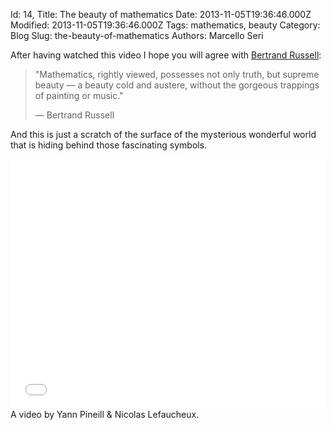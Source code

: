 Id: 14,
Title: The beauty of mathematics
Date: 2013-11-05T19:36:46.000Z
Modified: 2013-11-05T19:36:46.000Z
Tags: mathematics, beauty
Category: Blog
Slug: the-beauty-of-mathematics
Authors: Marcello Seri

After having watched this video I hope you will agree with [Bertrand Russell](http://en.wikipedia.org/wiki/Bertrand_Russell):

> &quot;Mathematics, rightly viewed, possesses not only truth, but supreme beauty &mdash; a beauty cold and austere, without the gorgeous trappings of painting or music.&quot;
>
> &mdash; Bertrand Russell

And this is just a scratch of the surface of the mysterious wonderful world that is hiding behind those fascinating symbols.

<iframe src="//player.vimeo.com/video/77330591?byline=0&amp;color=8e8ed6" width="100%" height="400" frameborder="0" webkitallowfullscreen mozallowfullscreen allowfullscreen></iframe> 
A video by Yann Pineill &amp; Nicolas Lefaucheux.
